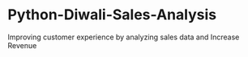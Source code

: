 # Python-Diwali-Sales-Analysis
Improving customer experience by analyzing sales data and Increase Revenue
